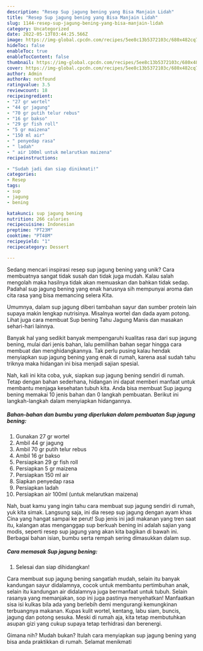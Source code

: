 ```yaml
---
description: "Resep Sup jagung bening yang Bisa Manjain Lidah"
title: "Resep Sup jagung bening yang Bisa Manjain Lidah"
slug: 1144-resep-sup-jagung-bening-yang-bisa-manjain-lidah
category: Uncategorized
date: 2022-05-13T03:44:25.566Z
image: https://img-global.cpcdn.com/recipes/5ee8c13b5372103c/680x482cq70/sup-jagung-bening-foto-resep-utama.jpg
hideToc: false
enableToc: true
enableTocContent: false
thumbnail: https://img-global.cpcdn.com/recipes/5ee8c13b5372103c/680x482cq70/sup-jagung-bening-foto-resep-utama.jpg
cover: https://img-global.cpcdn.com/recipes/5ee8c13b5372103c/680x482cq70/sup-jagung-bening-foto-resep-utama.jpg
author: Admin
authorAv: notfound
ratingvalue: 3.5
reviewcount: 18
recipeingredient:
- "27 gr wortel"
- "44 gr jagung"
- "70 gr putih telur rebus"
- "16 gr bakso"
- "29 gr fish roll"
- "5 gr maizena"
- "150 ml air"
- " penyedap rasa"
- " ladah"
- " air 100ml untuk melarutkan maizena"
recipeinstructions:

- "Sudah jadi dan siap dinikmati!"
categories:
- Resep
tags:
- sup
- jagung
- bening

katakunci: sup jagung bening 
nutrition: 266 calories
recipecuisine: Indonesian
preptime: "PT23M"
cooktime: "PT48M"
recipeyield: "1"
recipecategory: Dessert

---
```





Sedang mencari inspirasi resep sup jagung bening yang unik? Cara membuatnya sangat tidak susah dan tidak juga mudah. Kalau salah mengolah maka hasilnya tidak akan memuaskan dan bahkan tidak sedap. Padahal sup jagung bening yang enak harusnya sih mempunyai aroma dan cita rasa yang bisa memancing selera Kita.





Umumnya, dalam sup jagung diberi tambahan sayur dan sumber protein lain supaya makin lengkap nutrisinya. Misalnya wortel dan dada ayam potong. Lihat juga cara membuat Sup bening Tahu Jagung Manis dan masakan sehari-hari lainnya.

Banyak hal yang sedikit banyak mempengaruhi kualitas rasa dari sup jagung bening, mulai dari jenis bahan, lalu pemilihan bahan segar hingga cara membuat dan menghidangkannya. Tak perlu pusing kalau hendak menyiapkan sup jagung bening yang enak di rumah, karena asal sudah tahu triknya maka hidangan ini bisa menjadi sajian spesial.






Nah, kali ini kita coba, yuk, siapkan sup jagung bening sendiri di rumah. Tetap dengan bahan sederhana, hidangan ini dapat memberi manfaat untuk membantu menjaga kesehatan tubuh kita. Anda bisa membuat Sup jagung bening memakai 10 jenis bahan dan 0 langkah pembuatan. Berikut ini langkah-langkah dalam menyiapkan hidangannya.

<!--inarticleads1-->

##### Bahan-bahan dan bumbu yang diperlukan dalam pembuatan Sup jagung bening:

1. Gunakan 27 gr wortel
1. Ambil 44 gr jagung
1. Ambil 70 gr putih telur rebus
1. Ambil 16 gr bakso
1. Persiapkan 29 gr fish roll
1. Persiapkan 5 gr maizena
1. Persiapkan 150 ml air
1. Siapkan  penyedap rasa
1. Persiapkan  ladah
1. Persiapkan  air 100ml (untuk melarutkan maizena)


Nah, buat kamu yang ingin tahu cara membuat sup jagung sendiri di rumah, yuk kita simak. Langsung saja, ini dia resep sup jagung dengan ayam khas Cina yang hangat sampai ke perut! Sup jenis ini jadi makanan yang tren saat itu, kalangan atas menganggap sup berkuah bening ini adalah sajian yang modis, seperti resep sup jagung yang akan kita bagikan di bawah ini. Berbagai bahan isian, bumbu serta rempah sering dimasukkan dalam sup. 

<!--inarticleads2-->

##### Cara memasak Sup jagung bening:


1. Selesai dan siap dihidangkan!

Cara membuat sup jagung bening sangatlah mudah, selain itu banyak kandungan sayur didalamnya, cocok untuk membantu pertimbuhan anak, selain itu kandungan air didalamnya juga bermanfaat untuk tubuh. Selain rasanya yang memanjakan, sop ini juga pastinya menyehatkan! Manfaatkan sisa isi kulkas bila ada yang berlebih demi mengurangi kemungkinan terbuangnya makanan. Kupas kulit wortel, kentang, labu siam, buncis, jagung dan potong sesuka. Meski di rumah aja, kita tetap membutuhkan asupan gizi yang cukup supaya tetap terhidrasi dan berenergi. 

Gimana nih? Mudah bukan? Itulah cara menyiapkan sup jagung bening yang bisa anda praktikkan di rumah. Selamat menikmati
